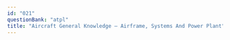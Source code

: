 ```yaml
---
id: "021"
questionBank: "atpl"
title: "Aircraft General Knowledge — Airframe, Systems And Power Plant"
---
```

